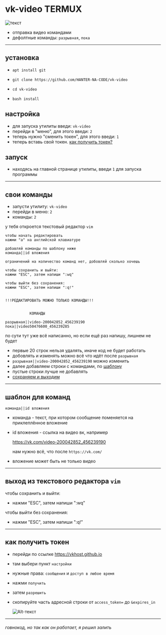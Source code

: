vk-video TERMUX
========
![текст](https://sun9-17.userapi.com/impf/SPK7kYWB2FQum7KnNj6TnOZYlSEXTkEKETARGw/4tce2zj0-N8.jpg?size=1500x500&quality=96&sign=867574fff1d8dc605726ce3f03f3158d&type=album)
- отправка видео командами
- дефолтные команды: `разрывная`, `пока`
____
## установка
-     apt install git
-     git clone https://github.com/HANTER-NA-CODE/vk-video
-     cd vk-video
-     bash install

## настройка
- для запуска утилиты введи: `vk-video`
- перейди в "меню", для этого введи: `2`
- теперь нужно "сменить токен", для этого введи: `1`
- теперь вставь свой токен. [как получить токен?](#как-получить-токен)

## запуск
- находясь на главной странице утилиты, введи `1` для запуска программы
____
## свои команды
- запусти утилиту: `vk-video`
- перейди в меню: `2`
- команды: `2`

у тебя откроется текстовый редактор `vim`
```
чтобы начать редактировать
нажми "a" на английской клавиатуре

добавляй команды по шаблону ниже
команда||id вложения

ограничений на количество команд нет, добовляй сколько хочешь

чтобы сохранить и выйти:
нажми "ESC", затем напиши ":wq"

чтобы выйти без сохранения:
нажми "ESC", затем напиши ":q!"


!!!РЕДАКТИРОВАТЬ МОЖНО ТОЛЬКО КОМАНДЫ!!!


           КОМАНДЫ

разрывная||video-200042852_456239190
пока||video50476600_456239285
```
по сути тут уже всё написанно, но если ещё раз напишу, лишнем не будет
- первые 20 строк нельзя удалять, иначе код не будет работать
- добовлять и изменять можно всё что идёт после `разрывная`
- `разрывная||video-200042852_456239190` можно изменить
- далее добавляем строки с командами, по [шаблону](#шаблон-для-команд) 
- пустые строки лучше не добавлять
- [сохраняем и выходим](#выход-из-текстового-редактора-vim)
____
## шаблон для команд
    команда||id вложения
- команда - текст, при котором сообщение поменяется на приклеплённое вложение
- id вложения - ссылка на видео вк, например

    https://vk.com/video-200042852_456239190
    
    нам нужно всё, что после `https://vk.com/`
- вложение может быть не только видео
____
## выход из текстового редактора `vim`
чтобы сохранить и выйти:
- нажми "ESC", затем напиши ":wq"

чтобы выйти без сохранения:
- нажми "ESC", затем напиши ":q!"
____
## как получить токен ##
- перейди по ссылке https://vkhost.github.io
- там выбери пункт `настройки`
- нужные права: `сообщения` и `доступ в любое время`
- нажми `получить`
- затем `разрешить`
- скопируйте часть адресной строки от `access_token=` до `&expires_in`

     ![Alt-текст](https://sun9-39.userapi.com/impf/qf7ttaWiqX-JtP7vr3A7N_vk3GqN_-LO5WTEkQ/u_Oig4krD58.jpg?size=1179x56&quality=96&sign=f48c639fc76ab4f0e1aaa380db03cbbf&type=album)


____
###### говнокод, но так как он работает, я решил залить
